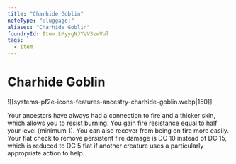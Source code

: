 ```yaml
---
title: "Charhide Goblin"
noteType: ":luggage:"
aliases: "Charhide Goblin"
foundryId: Item.LMyygNJYeV3zwVul
tags:
  - Item
---
```


# Charhide Goblin
![[systems-pf2e-icons-features-ancestry-charhide-goblin.webp|150]]

Your ancestors have always had a connection to fire and a thicker skin, which allows you to resist burning. You gain fire resistance equal to half your level (minimum 1). You can also recover from being on fire more easily. Your flat check to remove persistent fire damage is DC 10 instead of DC 15, which is reduced to DC 5 flat if another creature uses a particularly appropriate action to help.
